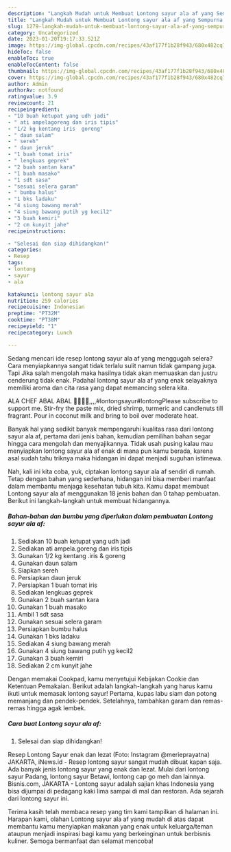 ```yaml
---
description: "Langkah Mudah untuk Membuat Lontong sayur ala af yang Sempurna, Buat Buka Puasa}"
title: "Langkah Mudah untuk Membuat Lontong sayur ala af yang Sempurna, Buat Buka Puasa}"
slug: 1279-langkah-mudah-untuk-membuat-lontong-sayur-ala-af-yang-sempurna-buat-buka-puasa
category: Uncategorized
date: 2023-01-20T19:17:33.521Z
image: https://img-global.cpcdn.com/recipes/43af177f1b28f943/680x482cq70/lontong-sayur-ala-af-foto-resep-utama.jpg
hideToc: false
enableToc: true
enableTocContent: false
thumbnail: https://img-global.cpcdn.com/recipes/43af177f1b28f943/680x482cq70/lontong-sayur-ala-af-foto-resep-utama.jpg
cover: https://img-global.cpcdn.com/recipes/43af177f1b28f943/680x482cq70/lontong-sayur-ala-af-foto-resep-utama.jpg
author: Admin
authorAv: notfound
ratingvalue: 3.9
reviewcount: 21
recipeingredient:
- "10 buah ketupat yang udh jadi"
- " ati ampelagoreng dan iris tipis"
- "1/2 kg kentang iris  goreng"
- " daun salam"
- " sereh"
- " daun jeruk"
- "1 buah tomat iris"
- " lengkuas geprek"
- "2 buah santan kara"
- "1 buah masako"
- "1 sdt sasa"
- "sesuai selera garam"
- " bumbu halus"
- "1 bks ladaku"
- "4 siung bawang merah"
- "4 siung bawang putih yg kecil2"
- "3 buah kemiri"
- "2 cm kunyit jahe"
recipeinstructions:

- "Selesai dan siap dihidangkan!"
categories:
- Resep
tags:
- lontong
- sayur
- ala

katakunci: lontong sayur ala 
nutrition: 259 calories
recipecuisine: Indonesian
preptime: "PT32M"
cooktime: "PT38M"
recipeyield: "1"
recipecategory: Lunch

---
```



Sedang mencari ide resep lontong sayur ala af yang menggugah selera? Cara menyiapkannya sangat tidak terlalu sulit namun tidak gampang juga. Tapi Jika salah mengolah maka hasilnya tidak akan memuaskan dan justru cenderung tidak enak. Padahal lontong sayur ala af yang enak selayaknya memiliki aroma dan cita rasa yang dapat memancing selera kita.


ALA CHEF ABAL ABAL 🤣🤣🤩😁,,,,#lontongsayur#lontongPlease subscribe to support me. Stir-fry the paste mix, dried shrimp, turmeric and candlenuts till fragrant. Pour in coconut milk and bring to boil over moderate heat.

Banyak hal yang sedikit banyak mempengaruhi kualitas rasa dari lontong sayur ala af, pertama dari jenis bahan, kemudian pemilihan bahan segar hingga cara mengolah dan menyajikannya. Tidak usah pusing kalau mau menyiapkan lontong sayur ala af enak di mana pun kamu berada, karena asal sudah tahu triknya maka hidangan ini dapat menjadi suguhan istimewa.


Nah, kali ini kita coba, yuk, ciptakan lontong sayur ala af sendiri di rumah. Tetap dengan bahan yang sederhana, hidangan ini bisa memberi manfaat dalam membantu menjaga kesehatan tubuh kita. Kamu dapat membuat Lontong sayur ala af menggunakan 18 jenis bahan dan 0 tahap pembuatan. Berikut ini langkah-langkah untuk membuat hidangannya.

<!--inarticleads1-->

##### Bahan-bahan dan bumbu yang diperlukan dalam pembuatan Lontong sayur ala af:

1. Sediakan 10 buah ketupat yang udh jadi
1. Sediakan  ati ampela.goreng dan iris tipis
1. Gunakan 1/2 kg kentang .iris &amp; goreng
1. Gunakan  daun salam
1. Siapkan  sereh
1. Persiapkan  daun jeruk
1. Persiapkan 1 buah tomat iris
1. Sediakan  lengkuas geprek
1. Gunakan 2 buah santan kara
1. Gunakan 1 buah masako
1. Ambil 1 sdt sasa
1. Gunakan sesuai selera garam
1. Persiapkan  bumbu halus
1. Gunakan 1 bks ladaku
1. Sediakan 4 siung bawang merah
1. Gunakan 4 siung bawang putih yg kecil2
1. Gunakan 3 buah kemiri
1. Sediakan 2 cm kunyit jahe


Dengan memakai Cookpad, kamu menyetujui Kebijakan Cookie dan Ketentuan Pemakaian. Berikut adalah langkah-langkah yang harus kamu ikuti untuk memasak lontong sayur! Pertama, kupas labu siam dan potong memanjang dan pendek-pendek. Setelahnya, tambahkan garam dan remas-remas hingga agak lembek. 

<!--inarticleads2-->

##### Cara buat Lontong sayur ala af:


1. Selesai dan siap dihidangkan!

Resep Lontong Sayur enak dan lezat (Foto: Instagram @merieprayatna) JAKARTA, iNews.id - Resep lontong sayur sangat mudah dibuat kapan saja. Ada banyak jenis lontong sayur yang enak dan lezat. Mulai dari lontong sayur Padang, lontong sayur Betawi, lontong cap go meh dan lainnya. Bisnis.com, JAKARTA - Lontong sayur adalah sajian khas Indonesia yang bisa dijumpai di pedagang kaki lima sampai di mal dan restoran. Ada sejarah dari lontong sayur ini. 

Terima kasih telah membaca resep yang tim kami tampilkan di halaman ini. Harapan kami, olahan Lontong sayur ala af yang mudah di atas dapat membantu kamu menyiapkan makanan yang enak untuk keluarga/teman ataupun menjadi inspirasi bagi kamu yang berkeinginan untuk berbisnis kuliner. Semoga bermanfaat dan selamat mencoba!
